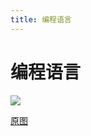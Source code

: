 ```yaml
---
title: 编程语言
---
```


# 编程语言
![](http://q0fn7wgae.bkt.clouddn.com/%E7%BC%96%E7%A8%8B%E8%AF%AD%E8%A8%80.png)

[原图](https://github.com/yuhongjing/img-folder/raw/master/img/blog2/mindmap/%E7%BC%96%E7%A8%8B%E8%AF%AD%E8%A8%80.png)